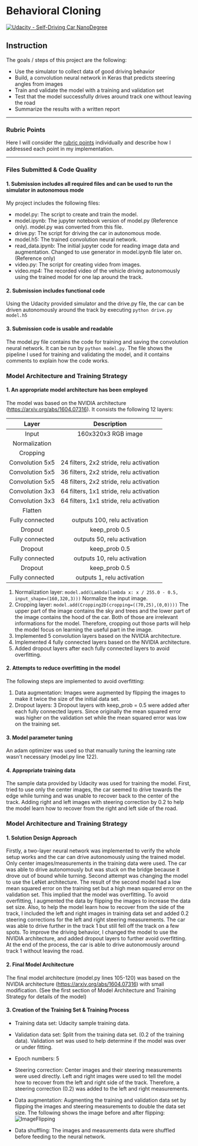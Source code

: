 # Behavioral Cloning

[![Udacity - Self-Driving Car NanoDegree](https://s3.amazonaws.com/udacity-sdc/github/shield-carnd.svg)](http://www.udacity.com/drive)

Instruction
---
The goals / steps of this project are the following:
* Use the simulator to collect data of good driving behavior
* Build, a convolution neural network in Keras that predicts steering angles from images
* Train and validate the model with a training and validation set
* Test that the model successfully drives around track one without leaving the road
* Summarize the results with a written report
---

[//]: # (Image References)

[ImageFlipping]: ./output_images/image_flipping.png "Image flipping"

### Rubric Points
Here I will consider the [rubric points](https://review.udacity.com/#!/rubrics/432/view) individually and describe how I addressed each point in my implementation.  

---
### Files Submitted & Code Quality

#### 1. Submission includes all required files and can be used to run the simulator in autonomous mode

My project includes the following files:
* model.py: The script to create and train the model.
* model.ipynb: The jupyter notebook version of model.py (Reference only). model.py was converted from this file.
* drive.py: The script for driving the car in autonomous mode.
* model.h5: The trained convolution neural network.
* read_data.ipynb: The initial jupyter code for reading image data and augmentation. Changed to use generator in model.ipynb file later on. (Reference only)
* video.py: The script for creating video from images.
* video.mp4: The recorded video of the vehicle driving autonomously using the trained model for one lap around the track.

#### 2. Submission includes functional code
Using the Udacity provided simulator and the drive.py file, the car can be driven autonomously around the track by executing
```python drive.py model.h5```

#### 3. Submission code is usable and readable

The model.py file contains the code for training and saving the convolution neural network. It can be run by ```python model.py```. The file shows the pipeline I used for training and validating the model, and it contains comments to explain how the code works.

### Model Architecture and Training Strategy

#### 1. An appropriate model architecture has been employed

The model was based on the NVIDIA architecture (https://arxiv.org/abs/1604.07316). It consists the following 12 layers:

| Layer         		|     Description	        					|
|:---------------------:|:---------------------------------------------:|
| Input         	| 160x320x3 RGB image   |
| Normalization   |  |
| Cropping        |  |
| Convolution 5x5 | 24 filters, 2x2 stride, relu activation 	|					
| Convolution 5x5	| 36 filters, 2x2 stride, relu activation     									|
| Convolution 5x5 | 48 filters, 2x2 stride, relu activation |
| Convolution 3x3 | 64 filters, 1x1 stride, relu activation |
| Convolution 3x3 | 64 filters, 1x1 stride, relu activation |
| Flatten	|       									|
| Fully connected		|	outputs 100, relu activation   |
| Dropout	      	| keep_prob 0.5 				|
| Fully connected		| outputs 50, relu activation   |
| Dropout	      	| keep_prob 0.5 				|
| Fully connected		| outputs 10, relu activation |
| Dropout	      	| keep_prob 0.5 				|
| Fully connected		| outputs 1, relu activation     |

1. Normalization layer: ```model.add(Lambda(lambda x: x / 255.0 - 0.5, input_shape=(160,320,3)))``` Normalize the input image.
2. Cropping layer: ```model.add(Cropping2D(cropping=((70,25),(0,0))))``` The upper part of the image contains the sky and trees and the lower part of the image contains the hood of the car. Both of those are irrelevant informations for the model. Therefore, cropping out those parts will help the model focus on learning the useful part in the image.
3. Implemented 5 convolution layers based on the NVIDIA architecture.
4. Implemented 4 fully connected layers based on the NVIDIA architecture.
5. Added dropout layers after each fully connected layers to avoid overfitting.

#### 2. Attempts to reduce overfitting in the model

The following steps are implemented to avoid overfitting:
1. Data augmentation: Images were augmented by flipping the images to make it twice the size of the initial data set.
2. Dropout layers: 3 Dropout layers with keep_prob = 0.5 were added after each fully connected layers. Since originally the mean squared error was higher on the validation set while the mean squared error was low on the training set.

#### 3. Model parameter tuning

An adam optimizer was used so that manually tuning the learning rate wasn't necessary (model.py line 122).

#### 4. Appropriate training data

The sample data provided by Udacity was used for training the model. First, tried to use only the center images, the car seemed to drive towards the edge while turning and was unable to recover back to the center of the track. Adding right and left images with steering correction by 0.2 to help the model learn how to recover from the right and left side of the road.

### Model Architecture and Training Strategy

#### 1. Solution Design Approach

Firstly, a two-layer neural network was implemented to verify the whole setup works and the car can drive autonomously using the trained model. Only center images/measurements in the training data were used. The car was able to drive autonomously but was stuck on the bridge because it drove out of bound while turning.
Second attempt was changing the model to use the LeNet architecture. The result of the second model had a low mean squared error on the training set but a high mean squared error on the validation set. This implied that the model was overfitting. To avoid overfitting, I augmented the data by flipping the images to increase the data set size. Also, to help the model learn how to recover from the side of the track, I included the left and right images in training data set and added 0.2 steering corrections for the left and right steering measurements. The car was able to drive further in the track 1 but still fell off the track on a few spots. To improve the driving behavior, I changed the model to use the NVIDIA architecture, and added dropout layers to further avoid overfitting. At the end of the process, the car is able to drive autonomously around track 1 without leaving the road.

#### 2. Final Model Architecture

The final model architecture (model.py lines 105-120) was based on the NVIDIA architecture (https://arxiv.org/abs/1604.07316) with small modification. (See the first section of Model Architecture and Training Strategy for details of the model)

#### 3. Creation of the Training Set & Training Process

* Training data set: Udacity sample training data.
* Validation data set: Split from the training data set. (0.2 of the training data). Validation set was used to help determine if the model was over or under fitting.
* Epoch numbers: 5
* Steering correction: Center images and their steering measurements were used directly. Left and right images were used to tell the model how to recover from the left and right side of the track. Therefore, a steering correction (0.2) was added to the left and right measurements.
* Data augmentation: Augmenting the training and validation data set by flipping the images and steering measurements to double the data set size.
The following shows the image before and after flipping:
![ImageFlipping][ImageFlipping]

* Data shuffling: The images and measurements data were shuffled before feeding to the neural network.
